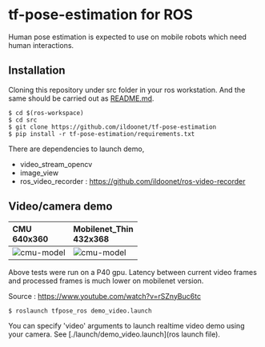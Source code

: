 # tf-pose-estimation for ROS

Human pose estimation is expected to use on mobile robots which need human interactions. 

## Installation

Cloning this repository under src folder in your ros workstation. And the same should be carried out as [README.md](README.md).

```
$ cd $(ros-workspace)
$ cd src
$ git clone https://github.com/ildoonet/tf-pose-estimation
$ pip install -r tf-pose-estimation/requirements.txt
```

There are dependencies to launch demo, 

- video_stream_opencv
- image_view
- ros_video_recorder : https://github.com/ildoonet/ros-video-recorder

## Video/camera demo

| CMU<br/>640x360 | Mobilenet_Thin<br/>432x368 |  
|:----------------|:---------------------------|
| ![cmu-model](/tf-pose-estimation/etcsose-estimation/etcs/openpose_p40_cmu.gif) | ![cmu-model](/tf-pose-estimation/etcsose-estimation/etcs/openpose_p40_mobilenet.gif) |

Above tests were run on a P40 gpu. Latency between current video frames and processed frames is much lower on mobilenet version.

Source : https://www.youtube.com/watch?v=rSZnyBuc6tc

```
$ roslaunch tfpose_ros demo_video.launch
```

You can specify 'video' arguments to launch realtime video demo using your camera. See [./launch/demo_video.launch](ros launch file). 